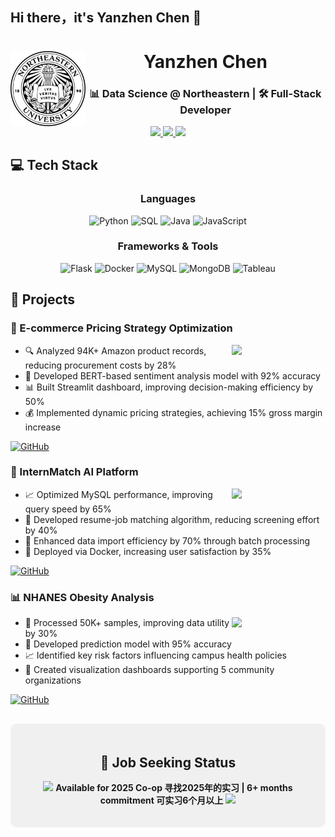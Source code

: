 ## Hi there，it's Yanzhen Chen 👋
<!-- 页眉与校徽 -->
<div align="center">
  <img src="https://raw.githubusercontent.com/jasonchen1001/jasonchen1001/main/neu_seal.svg" width="120" align="left" alt="NEU Seal">
  <h1 align="center">Yanzhen Chen</h1>
  <h3 align="center">📊 Data Science @ Northeastern | 🛠️ Full-Stack Developer</h3>
</div>

  <p align="center">
    <a href="mailto:yizhouchen68@gmail.com">
      <img src="https://img.shields.io/badge/Gmail-yizhouchen68-EA4335?style=for-the-badge&logo=gmail&logoColor=white"/>
    </a>
    <a href="https://linkedin.com/in/yanzhen-chen-97557a343">
      <img src="https://img.shields.io/badge/LinkedIn-Yanzhen_Chen-0A66C2?style=for-the-badge&logo=linkedin&logoColor=white"/>
    </a>
    <img src="https://komarev.com/ghpvc/?username=jasonchen1001&color=blueviolet&style=for-the-badge"/>
  </p>

  <!-- GitHub Stats -->

</div>

## 💻 Tech Stack

<div align="center">
  
  ### Languages
  ![Python](https://img.shields.io/badge/Python-3776AB?style=for-the-badge&logo=python&logoColor=white)
  ![SQL](https://img.shields.io/badge/SQL-4479A1?style=for-the-badge&logo=mysql&logoColor=white)
  ![Java](https://img.shields.io/badge/Java-ED8B00?style=for-the-badge&logo=openjdk&logoColor=white)
  ![JavaScript](https://img.shields.io/badge/JavaScript-F7DF1E?style=for-the-badge&logo=javascript&logoColor=black)

  ### Frameworks & Tools
  ![Flask](https://img.shields.io/badge/Flask-000000?style=for-the-badge&logo=flask&logoColor=white)
  ![Docker](https://img.shields.io/badge/Docker-2496ED?style=for-the-badge&logo=docker&logoColor=white)
  ![MySQL](https://img.shields.io/badge/MySQL-4479A1?style=for-the-badge&logo=mysql&logoColor=white)
  ![MongoDB](https://img.shields.io/badge/MongoDB-47A248?style=for-the-badge&logo=mongodb&logoColor=white)
  ![Tableau](https://img.shields.io/badge/Tableau-E97627?style=for-the-badge&logo=tableau&logoColor=white)

</div>

## 🚀 Projects

<div class="projects-container">

### 🚗 E-commerce Pricing Strategy Optimization
<img align="right" width="150" src="https://img.shields.io/badge/Python-Main_Tech-3776AB?style=for-the-badge&logo=python"/>

- 🔍 Analyzed 94K+ Amazon product records, reducing procurement costs by 28%
- 🤖 Developed BERT-based sentiment analysis model with 92% accuracy
- 📊 Built Streamlit dashboard, improving decision-making efficiency by 50%
- 💰 Implemented dynamic pricing strategies, achieving 15% gross margin increase

[![GitHub](https://img.shields.io/badge/View_Code-181717?style=for-the-badge&logo=github)](https://github.com/jasonchen1001/ecommerce-pricing-optimizer)

### 🎯 InternMatch AI Platform
<img align="right" width="150" src="https://img.shields.io/badge/Flask-Main_Tech-000000?style=for-the-badge&logo=flask"/>

- 📈 Optimized MySQL performance, improving query speed by 65%
- 🔄 Developed resume-job matching algorithm, reducing screening effort by 40%
- 🚀 Enhanced data import efficiency by 70% through batch processing
- 🐳 Deployed via Docker, increasing user satisfaction by 35%

[![GitHub](https://img.shields.io/badge/View_Code-181717?style=for-the-badge&logo=github)](https://github.com/jasonchen1001/InternMatch)

### 📊 NHANES Obesity Analysis
<img align="right" width="150" src="https://img.shields.io/badge/Tableau-Main_Tech-E97627?style=for-the-badge&logo=tableau"/>

- 🧮 Processed 50K+ samples, improving data utility by 30%
- 🎯 Developed prediction model with 95% accuracy
- 📈 Identified key risk factors influencing campus health policies
- 🎨 Created visualization dashboards supporting 5 community organizations

[![GitHub](https://img.shields.io/badge/View_Code-181717?style=for-the-badge&logo=github)](https://github.com/jasonchen1001/NHANES-Analysis)

</div>

<!-- Job Status -->
<div align="center" style="margin-top: 30px; background-color: #f0f0f0; padding: 20px; border-radius: 10px;">
  <h2>🌟 Job Seeking Status</h2>
  <p>
    <img src="https://media.giphy.com/media/WUlplcMpOCEmTGBtBW/giphy.gif" width="30">
    <strong>Available for 2025 Co-op 寻找2025年的实习 | 6+ months commitment 可实习6个月以上</strong>
    <img src="https://media.giphy.com/media/12oufCB0MyZ1Go/giphy.gif" width="30">
  </p>
</div>

